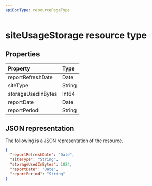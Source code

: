 ```yaml
---
apiDocType: resourcePageType
---
```

# siteUsageStorage resource type

## Properties

| Property           | Type   |
| :----------------- | :----- |
| reportRefreshDate  | Date   |
| siteType           | String |
| storageUsedInBytes | Int64  |
| reportDate         | Date   |
| reportPeriod       | String |

## JSON representation

The following is a JSON representation of the resource.

<!-- {
  "blockType": "resource",
  "@odata.type": "microsoft.graph.siteUsageStorage"
} -->

```json
{
  "reportRefreshDate": "Date", 
  "siteType": "String", 
  "storageUsedInBytes": 1024, 
  "reportDate": "Date", 
  "reportPeriod": "String"
}
```
